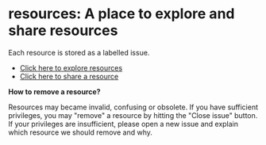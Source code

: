 # resources: A place to explore and share resources 

Each resource is stored as a labelled issue.

* [Click here to explore resources](https://github.com/2DegreesInvesting/resources/issues)
* [Click here to share a resource](https://github.com/2DegreesInvesting/resources/issues/new)

**How to remove a resource?**

Resources may became invalid, confusing or obsolete. If you have sufficient privileges, you may "remove" a resource by hitting the "Close issue" button. If your privileges are insufficient, please open a new issue and explain which resource we should remove and why.
